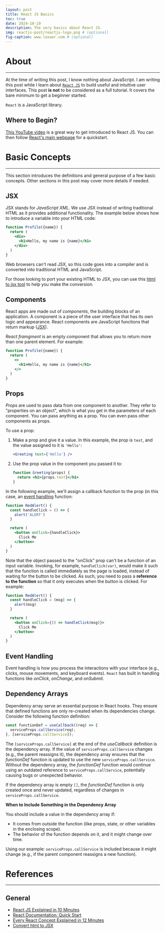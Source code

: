 ```yaml
---
layout: post
title: React JS Basics
toc: true
date: 2024-10-19
description: The very basics about React JS.
img: reactjs-post/reactjs-logo.png # (optional)
fig-caption: www.laxaar.com # (optional)
---
```


# About <a id="headerlink" name="reactjs-about" href="#reactjs-about" title="Permalink to this headline"></a>
------------------

At the time of writing this post, I know nothing about JavaScript. I am writing
this post while I learn about [`React JS`](https://react.dev/) to build useful
and intuitive user interfaces. This post **is not** to be considered as a full
tutorial. It covers the bare minimum to get a beginner started.

`React` is a JavaScript library.

<!-- ## Why React JS? <a id="headerlink" name="reactjs-why" href="#reactjs-why" title="Permalink to this headline"></a> -->

## Where to Begin? <a id="headerlink" name="reactjs-begin" href="#reactjs-begin" title="Permalink to this headline"></a>

[This YouTube video](https://www.youtube.com/watch?v=s2skans2dP4) is a great
way to get introduced to React JS. You can then follow [React's main
webpage](https://react.dev/learn) for a quickstart.

# Basic Concepts <a id="headerlink" name="reactjs-basics" href="#reactjs-basics" title="Permalink to this headline"></a>
------------------

This section introduces the definitions and general purpose of a few basic
concepts. Other sections in this post may cover more details if needed.

## JSX <a id="headerlink" name="reactjs-jsx" href="#reactjs-jsx" title="Permalink to this headline"></a>

JSX stands for *JavaScript XML*. We use JSX instead of writing traditional HTML
as it provides additional functionality. The example below shows how to
introduce a variable into your HTML code:

``` jsx
function Profile({name}) {
  return (
    <div>
      <h1>Hello, my name is {name}</h1>
    </div>
  )
}
```

Web browsers can't read JSX, so this code goes into a compiler and is converted
into traditional HTML and JavaScript.

For those looking to port your existing HTML to JSX, you can use this [html to
jsx tool](https://transform.tools/html-to-jsx) to help you make the conversion.

## Components <a id="headerlink" name="reactjs-components" href="#reactjs-components" title="Permalink to this headline"></a>

React apps are made out of *components*, the building blocks of an
application. A component is a piece of the user interface that has its own
logic and appearance. React components are JavaScript functions that return
markup ([JSX](#reactjs-jsx)).

*React framgment* is an empty component that allows you to return more than one
parent element. For example:

``` jsx
function Profile({name}) {
  return (
    <>
      <h1>Hello, my name is {name}</h1>
    </>
  )
}
```

## Props <a id="headerlink" name="reactjs-props" href="#reactjs-props" title="Permalink to this headline"></a>

*Props* are used to pass data from one component to another. They refer to
"properties on an object", which is what you get in the parameters of each
component. You can pass anything as a prop. You can even pass other components
as props.

To use a prop:

1. Make a prop and give it a value. In this example, the prop is `text`, and
   the value assigned to it is `'Hello'`:

    ``` jsx
    <Greeting text={'Hello'} />
    ```

2. Use the prop value in the component you passed it to:

    ``` jsx
    function Greeting(props) {
      return <h1>{props.text}</h1>
    }
    ```

In the following example, we'll assign a callback function to the prop (in this
case, an [event handling](#reactjs-event-handling) function:

``` jsx
function RedAlert() {
  const handleClick = () => {
    alert('ALERT')
  }

  return (
    <button onClick={handleClick}>
      Click Me
    </button>
  )
}
```

Note that the object passed to the "onClick" prop can't be a function of an
input variable. Invoking, for example, `handleClick(var)`, would make it such
that the function is called immediately as the page is loaded, instead of
waiting for the button to be clicked. As such, you need to pass a **reference
to the function** so that it only executes when the button is clicked. For
example:

``` jsx
function RedAlert() {
  const handleClick = (msg) => {
    alert(msg)
  }

  return (
    <button onClick={() => handleClick(msg)}>
      Click Me
    </button>
  )
}
```

## Event Handling <a id="headerlink" name="reactjs-event-handling" href="#reactjs-event-handling" title="Permalink to this headline"></a>

Event handling is how you process the interactions with your interface (e.g.,
clicks, mouse movements, and keyboard events). `React` has built in handling
functions like *onClick*, *onChange*, and *onSubmit*.

<!-- ### Lifecycles <a id="headerlink" name="reactjs-lifecycles" href="#reactjs-lifecycles" title="Permalink to this headline"></a> -->

<!-- Mounting -->
<!-- Updating -->
<!-- Unmounting -->

## Dependency Arrays <a id="headerlink" name="reactjs-depend-arr" href="#reactjs-depend-arr" title="Permalink to this headline"></a>

Dependency array serve an essential purpose in React hooks. They ensure that
defined functions are only re-created when its dependencies change. Consider
the following function definition:

``` jsx
const functionDef = useCallback((req) => {
  serviceProps.callService(req);
}, [serviceProps.callService]);
```

The `[serviceProps.callService]` at the end of the *useCallback* definition is
the dependency array. If the value of `serviceProps.callService` changes (e.g.,
the parent reassigns it), the dependency array ensures that the *functionDef*
function is updated to use the new `serviceProps.callService`. Without the
dependency array, the *functionDef* function would continue using an outdated
reference to `serviceProps.callService`, potentially causing bugs or unexpected
behavior.

If the dependency array is empty `[]`, the *functionDef* function is only
created once and never updated, regardless of changes in
`serviceProps.callService`.

**When to Include Something in the Dependency Array**

You should include a value in the dependency array if:

* It comes from outside the function (like props, state, or other variables in
  the enclosing scope).
* The behavior of the function depends on it, and it might change over time.

Using our example: `serviceProps.callService` is included because it might
change (e.g., if the parent component reassigns a new function).


<!-- # ROS Integration <a id="headerlink" name="reactjs-basics" href="#reactjs-basics" title="Permalink to this headline"></a> -->
<!-- ------------------ -->

# References <a id="headerlink" name="blender-references" href="#blender-references" title="Permalink to this headline"></a>
------------------

## General

<div class="ref-links">
<ul>

<li><a href="https://www.youtube.com/watch?v=s2skans2dP4" target="_blank">React
JS Explained in 10 Minutes</a></li>

<li><a href="https://react.dev/learn" target="_blank">React Documentation:
Quick Start</a></li>

<li><a href="https://www.youtube.com/watch?v=wIyHSOugGGw" target="_blank">Every
React Concept Explained in 12 Minutes</a></li>

<li><a href="https://transform.tools/html-to-jsx" target="_blank">Convert html
to JSX</a></li>

</ul> <!-- End General list -->
</div> <!-- End class -->
